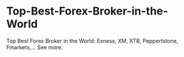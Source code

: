# Top-Best-Forex-Broker-in-the-World
Top Best Forex Broker in the World: Exness, XM, XTB, Peppertstone, Fmarkets,... See more.
